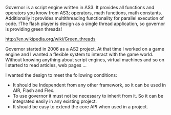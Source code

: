 Governor is a script engine written in AS3. It provides all functions and operators you know from AS3; operators, math functions, math constants. Additionally it provides multithreading functionality for parallel execution of code. !The flash player is design as a single thread application, so governor is providing green threads!

http://en.wikipedia.org/wiki/Green_threads

Governor started in 2006 as a AS2 project. At that time I worked on a game engine and I wanted a flexible system to interact with the game world. Without knowing anything about script engines, virtual machines and so on I started to read articles, web pages ...


I wanted the design to meet the following conditions:
  * It should be Independent from any other framework, so it can be used in AIR, Flash and Flex.
  * To use governor it must not be necessary to inherit from it. So it can be integrated easily in any existing project.
  * It should be easy to extend the core API when used in a project.